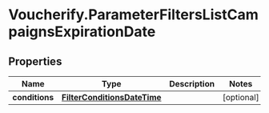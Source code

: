 # Voucherify.ParameterFiltersListCampaignsExpirationDate

## Properties

Name | Type | Description | Notes
------------ | ------------- | ------------- | -------------
**conditions** | [**FilterConditionsDateTime**](FilterConditionsDateTime.md) |  | [optional] 


